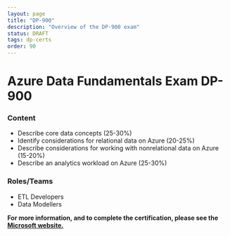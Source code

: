```yaml
---
layout: page
title: "DP-900"
description: "Overview of the DP-900 exam"
status: DRAFT
tags: dp-certs
order: 90
---
```

# Azure Data Fundamentals Exam DP-900
  
### Content
  
- Describe core data concepts (25-30%)
- Identify considerations for relational data on Azure (20-25%)
- Describe considerations for working with nonrelational data on Azure (15-20%)
- Describe an analytics workload on Azure (25-30%)
  
### Roles/Teams  
  
- ETL Developers
- Data Modellers  

**For more information, and to complete the certification, please see the [Microsoft website.][dp-900]**

[dp-900]: https://learn.microsoft.com/en-gb/credentials/certifications/exams/dp-900/